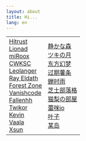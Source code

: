 ```yaml
---
layout: about
title: Hi...
lang: en
---
```


<html>
  <table style="border: 0px;">
    <tr>
      <td style="border: 0px;">
        <div>
          <a href="http://h1trust.github.io">Hitrust</a>
        </div>
        <div>
          <a href="http://www.lionad.art">Lionad</a>
        </div>
        <div>
          <a href="https://miroox.github.io/blog/">miRoox</a>
        </div>
        <div>
          <a href="https://cwksc.github.io">CWKSC</a>
        </div>
        <div>
          <a href="https://leolanger.github.io/">Leolanger</a>
        </div>
        <div>
          <a href="https://ray-eldath.me/">Ray Eldath</a>
        </div>
        <div>
          <a href="https://bc-li.github.io/">Forest Zone</a>
        </div>
        <div>
          <a href="https://vanishcode.com/">Vanishcode</a>
        </div>
        <div>
          <a href="https://fallen.moe/">Fallenhh</a>
        </div>
        <div>
          <a href="https://twic.me">Twikor</a>
        </div>
        <div>
          <a href="http://kevinfly.com/">Kevin</a>
        </div>
        <div>
          <a href="https://vaala.cat/">Vaala</a>
        </div>
        <div>
          <a href="https://xsun.io/">Xsun</a>
        </div>
      </td>
      <td style="border: 0px;">
        <div>
          <a href="https://innei.ren">静かな森</a>
        </div>
         <div>
          <a href="https://qjx.app/">ツキの月</a>
        </div>
        <div>
          <a href="https://blog.badapple.pro">东方幻梦</a>
        </div>
        <div>
          <a href="https://blog.lenva.tech">过期薯条</a>
        </div>
        <div>
          <a href="https://chanshiyu.com">蝉时雨</a>
        </div>
        <div>
          <a href="https://vensing.com">芝士部落格</a>
        </div>
        <div>
          <a href="https://nek0ri.de">猫梨の部屋</a>
        </div> 
        <div>
          <a href="https://linux.dog/">蕾咪io</a>
        </div>
        <div>
          <a href="https://misaka-9936.github.io/">叶子</a>
        </div>
        <div>
          <a href="http://www.shuizilong.com/house/">某岛</a>
        </div> 
      </td>
    </tr>
  </table>
</html>
